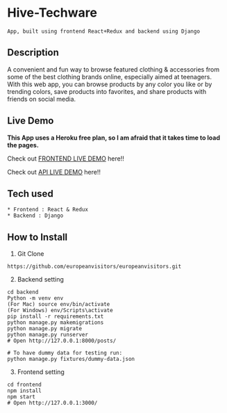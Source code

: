 # Hive-Techware

```
App, built using frontend React+Redux and backend using Django 
```

## Description
A convenient and fun way to browse featured clothing & accessories from some of the best clothing brands online, especially aimed at teenagers. With this web app, you can browse products by any color you like or by trending colors, save products into favorites, and share products with friends on social media.

## Live Demo

**This App uses a Heroku free plan, so I am afraid that it takes time to load the pages.**

Check out [FRONTEND LIVE DEMO](https://hive-tech-ware-frontend.herokuapp.com/) here!!

Check out [API LIVE DEMO](https://hive-tech-ware-backend.herokuapp.com/) here!!

## Tech used

```
* Frontend : React & Redux
* Backend : Django
```

## How to Install

1. Git Clone

```
https://github.com/europeanvisitors/europeanvisitors.git
```

2. Backend setting

```
cd backend
Python -m venv env
(For Mac) source env/bin/activate
(For Windows) env/Scripts\activate
pip install -r requirements.txt
python manage.py makemigrations
python manage.py migrate
python manage.py runserver
# Open http://127.0.0.1:8000/posts/

# To have dummy data for testing run:
python manage.py fixtures/dummy-data.json
```

3. Frontend setting

```
cd frontend
npm install
npm start
# Open http://127.0.0.1:3000/
```
